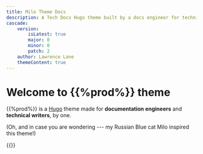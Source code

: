 ```yaml
---
title: Milo Theme Docs
description: A Tech Docs Hugo theme built by a docs engineer for technical writers.
cascade:
    version:
        isLatest: true
        major: 0
        minor: 0 
        patch: 2
    author: Lawrence Lane
    themeContent: true
---
```


# Welcome to {{%prod%}} theme

 {{%prod%}} is a [Hugo](https://gohugo.io/) theme made for **documentation engineers** and **technical writers**, by one.

 (Oh, and in case you are wondering --- my Russian Blue cat Milo inspired this theme!)

  {{<quicklinks>}}